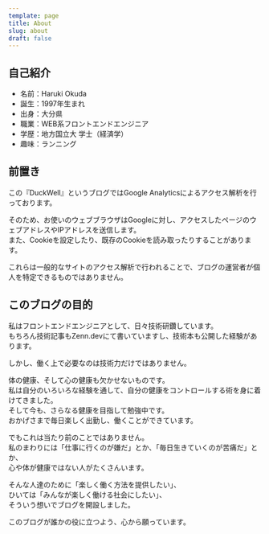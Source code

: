 ```yaml
---
template: page
title: About
slug: about
draft: false
---
```

## 自己紹介

* 名前：Haruki Okuda
* 誕生：1997年生まれ
* 出身：大分県
* 職業：WEB系フロントエンドエンジニア
* 学歴：地方国立大 学士（経済学）
* 趣味：ランニング

## 前置き

この『DuckWell』というブログではGoogle Analyticsによるアクセス解析を行っております。  

そのため、お使いのウェブブラウザはGoogleに対し、アクセスしたページのウェブアドレスやIPアドレスを送信します。\
また、Cookieを設定したり、既存のCookieを読み取ったりすることがあります。  

これらは一般的なサイトのアクセス解析で行われることで、ブログの運営者が個人を特定できるものではありません。  

## このブログの目的

私はフロントエンドエンジニアとして、日々技術研鑽しています。\
もちろん技術記事もZenn.devにて書いていますし、技術本も公開した経験があります。  

しかし、働く上で必要なのは技術力だけではありません。  

体の健康、そして心の健康も欠かせないものです。\
私は自分のいろいろな経験を通して、自分の健康をコントロールする術を身に着けてきました。\
そして今も、さらなる健康を目指して勉強中です。\
おかげさまで毎日楽しく出勤し、働くことができています。  

でもこれは当たり前のことではありません。\
私のまわりには「仕事に行くのが嫌だ」とか、「毎日生きていくのが苦痛だ」とか、\
心や体が健康ではない人がたくさんいます。  

そんな人達のために「楽しく働く方法を提供したい」、\
ひいては「みんなが楽しく働ける社会にしたい」、\
そういう想いでブログを開設しました。  

このブログが誰かの役に立つよう、心から願っています。